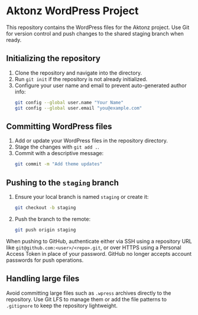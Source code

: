 # Aktonz WordPress Project

This repository contains the WordPress files for the Aktonz project. Use Git for version control and push changes to the shared staging branch when ready.

## Initializing the repository

1. Clone the repository and navigate into the directory.
2. Run `git init` if the repository is not already initialized.
3. Configure your user name and email to prevent auto-generated author info:
   ```bash
   git config --global user.name "Your Name"
   git config --global user.email "you@example.com"
   ```

## Committing WordPress files

1. Add or update your WordPress files in the repository directory.
2. Stage the changes with `git add .`.
3. Commit with a descriptive message:
   ```bash
   git commit -m "Add theme updates"
   ```

## Pushing to the `staging` branch

1. Ensure your local branch is named `staging` or create it:
   ```bash
   git checkout -b staging
   ```
2. Push the branch to the remote:
   ```bash
   git push origin staging
   ```

When pushing to GitHub, authenticate either via SSH using a repository URL like
`git@github.com:<user>/<repo>.git`, or over HTTPS using a Personal Access Token
in place of your password. GitHub no longer accepts account passwords for push
operations.

## Handling large files

Avoid committing large files such as `.wpress` archives directly to the repository. Use Git LFS to manage them or add the file patterns to `.gitignore` to keep the repository lightweight.
